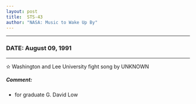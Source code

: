 ```yaml
---
layout: post
title:  STS-43
author: "NASA: Music to Wake Up By"
---
```


----
### DATE: August 09, 1991
----
✫ Washington and Lee University fight song by UNKNOWN

##### Comment:
* for graduate G. David Low
